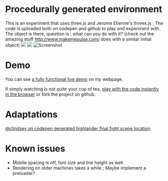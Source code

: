 # Procedurally generated environment
This is an experiment that uses three.js and Jerome Etienne's threex.js ; The code is uploaded both on codepen and github to play and experiment with. The object is there, question is : what can you do with it? (check out the amazing stuff http://www.makemepulse.com/ does with a similar initial object)
![](https://cloud.githubusercontent.com/assets/6099321/24084895/5f01f894-0cea-11e7-92a6-7ff012acb626.gif)
![](http://i.imgur.com/8aUC7zf.gif)
![Screenshot](https://cloud.githubusercontent.com/assets/6099321/18985129/480aa9ba-86ee-11e6-9a26-0dded5f2ba81.png)

# Demo
You can see [a fully functional live demo](http://www.tannousmarc.com/projects/threeX/index) on my webpage.

If simply watching is not quite your cup of tea, [play with the code instantly in the browser](http://codepen.io/marctannous/pen/RNGjmz) or fork the project on github.

# Adaptations
[@clindsey on codepen generated highlander final fight scene location](http://codepen.io/clindsey/details/yJqwXP)

# Known issues
- Mobile spacing is off, font size and line height as well.
- Rendering on older machines takes a while ; Maybe implement a preloader?
